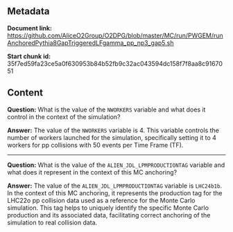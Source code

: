 ## Metadata

**Document link:** https://github.com/AliceO2Group/O2DPG/blob/master/MC/run/PWGEM/runAnchoredPythia8GapTriggeredLFgamma_pp_np3_gap5.sh

**Start chunk id:** 35f7ed59fa23ce5a0f630953b84b52fb9c32ac043594dc158f7f8aa8c9167051

## Content

**Question:** What is the value of the `NWORKERS` variable and what does it control in the context of the simulation?

**Answer:** The value of the `NWORKERS` variable is 4. This variable controls the number of workers launched for the simulation, specifically setting it to 4 workers for pp collisions with 50 events per Time Frame (TF).

---

**Question:** What is the value of the `ALIEN_JDL_LPMPRODUCTIONTAG` variable and what does it represent in the context of this MC anchoring?

**Answer:** The value of the `ALIEN_JDL_LPMPRODUCTIONTAG` variable is `LHC24b1b`. In the context of this MC anchoring, it represents the production tag for the LHC22o pp collision data used as a reference for the Monte Carlo simulation. This tag helps to uniquely identify the specific Monte Carlo production and its associated data, facilitating correct anchoring of the simulation to real collision data.